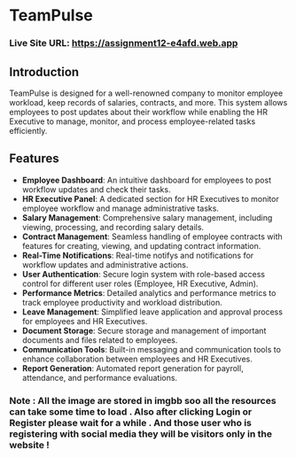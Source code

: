 # TeamPulse

### Live Site URL: https://assignment12-e4afd.web.app

## Introduction

TeamPulse is designed for a well-renowned company to monitor employee workload, keep records of salaries, contracts, and more. This system allows employees to post updates about their workflow while enabling the HR Executive to manage, monitor, and process employee-related tasks efficiently.

## Features

- **Employee Dashboard**: An intuitive dashboard for employees to post workflow updates and check their tasks.
- **HR Executive Panel**: A dedicated section for HR Executives to monitor employee workflow and manage administrative tasks.
- **Salary Management**: Comprehensive salary management, including viewing, processing, and recording salary details.
- **Contract Management**: Seamless handling of employee contracts with features for creating, viewing, and updating contract information.
- **Real-Time Notifications**: Real-time notifys and notifications for workflow updates and administrative actions.
- **User Authentication**: Secure login system with role-based access control for different user roles (Employee, HR Executive, Admin).
- **Performance Metrics**: Detailed analytics and performance metrics to track employee productivity and workload distribution.
- **Leave Management**: Simplified leave application and approval process for employees and HR Executives.
- **Document Storage**: Secure storage and management of important documents and files related to employees.
- **Communication Tools**: Built-in messaging and communication tools to enhance collaboration between employees and HR Executives.
- **Report Generation**: Automated report generation for payroll, attendance, and performance evaluations.

### Note :  All the image are stored in imgbb soo all the resources can take some time to load . Also after clicking Login or Register please wait for a while . And those user who is registering with social media they will be visitors only in the website !
